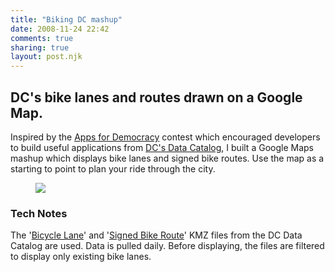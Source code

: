 ```yaml
---
title: "Biking DC mashup"
date: 2008-11-24 22:42
comments: true
sharing: true
layout: post.njk
---
```

## DC's bike lanes and routes drawn on a Google Map.

Inspired by the [Apps for Democracy][2] contest which encouraged developers to build useful applications from [DC's Data Catalog][3], I built a Google Maps mashup which displays bike lanes and signed bike routes. Use the map as a starting to point to plan your ride through the city.

 [1]: http://lokeshdhakar.com/projects/bikingdc/
 [2]: http://www.appsfordemocracy.org/
 [3]: http://data.octo.dc.gov/

<figure class="figure">
  <a href="http://www.lokeshdhakar.com/projects/bikingdc/" class="loadPageInline"><img src="/media/posts/biking-dc-mashup/biking-dc-map.png" /></a>
</figure>

### Tech Notes

The '[Bicycle Lane][4]' and '[Signed Bike Route][5]' KMZ files from the DC Data Catalog are used. Data is pulled daily. Before displaying, the files are filtered to display only existing bike lanes.

 [4]: http://dcatlas.dcgis.dc.gov/catalog/info.asp?info=2315&pagesize=10&page=1&search_type=search_by_keyword&keyword=bicycle
 [5]: http://dcatlas.dcgis.dc.gov/catalog/info.asp?info=1483&pagesize=10&page=1&search_type=search_by_keyword&keyword=bike
